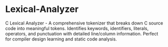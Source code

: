 # Lexical-Analyzer
C Lexical Analyzer - A comprehensive tokenizer that breaks down C source code into meaningful tokens. Identifies keywords, identifiers, literals, operators, and punctuation with detailed line/column information. Perfect for compiler design learning and static code analysis.
